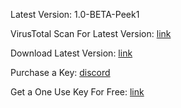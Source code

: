 Latest Version: 1.0-BETA-Peek1

VirusTotal Scan For Latest Version: [link](https://www.virustotal.com/gui/file/3ce874c1c051169790ae0ae8f9f3f8ffe76463b0ea0947b66136a4781f8ad3fb?nocache=1)

Download Latest Version: [link](https://github.com/TBNClient/Releases/releases/latest)

Purchase a Key: [discord](https://discord.gg/3TKUrDCvuv)

Get a One Use Key For Free: [link](http://144.172.80.145:1032/getKey/1)
